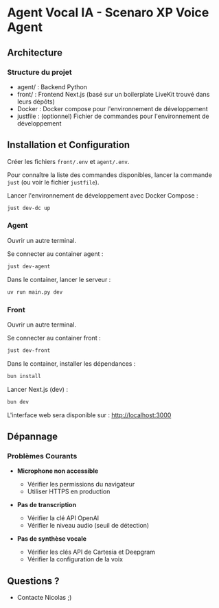 # Agent Vocal IA - Scenaro XP Voice Agent

## Architecture

### Structure du projet

- agent/ : Backend Python
- front/ : Frontend Next.js (basé sur un boilerplate LiveKit trouvé dans leurs dépôts)
- Docker : Docker compose pour l'environnement de développement
- justfile : (optionnel) Fichier de commandes pour l'environnement de développement

## Installation et Configuration

Créer les fichiers  `front/.env` et `agent/.env`.

Pour connaître la liste des commandes disponibles, lancer la commande `just` (ou voir le fichier `justfile`).

Lancer l'environnement de développement avec Docker Compose :

```bash
just dev-dc up
```

### Agent

Ouvrir un autre terminal.

Se connecter au container agent :

```bash
just dev-agent
```

Dans le container, lancer le serveur :

```bash
uv run main.py dev
```

### Front

Ouvrir un autre terminal.

Se connecter au container front :

```bash
just dev-front
```

Dans le container, installer les dépendances :

```bash
bun install
```

Lancer Next.js (dev) :

```bash
bun dev
```

L'interface web sera disponible sur : <http://localhost:3000>

## Dépannage

### Problèmes Courants

- **Microphone non accessible**
  - Vérifier les permissions du navigateur
  - Utiliser HTTPS en production

- **Pas de transcription**
  - Vérifier la clé API OpenAI
  - Vérifier le niveau audio (seuil de détection)

- **Pas de synthèse vocale**
  - Vérifier les clés API de Cartesia et Deepgram
  - Vérifier la configuration de la voix

## Questions ?

- Contacte Nicolas ;)
